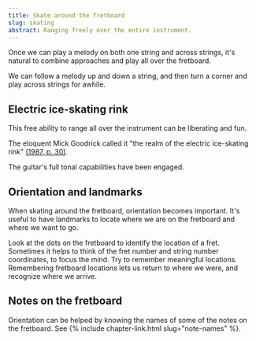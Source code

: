 ```yaml
---
title: Skate around the fretboard
slug: skating
abstract: Ranging freely over the entire instrument. 
---
```


Once we can play a melody on both one string and across strings,
it's natural to combine approaches and play all over the fretboard.

We can follow a melody up and down a string,
and then turn a corner and play across strings for awhile.

## Electric ice-skating rink

This free ability to range all over the instrument can be liberating and fun.

The eloquent Mick Goodrick called it "the realm of the electric ice-skating rink"
[(1987, p. 30)](references.html#goodrick-1987).

The guitar's full tonal capabilities have been engaged.

## Orientation and landmarks

When skating around the fretboard,
orientation becomes important.
It's useful to have landmarks to locate where we are on the fretboard and where we want to go.

Look at the dots on the fretboard to identify the location of a fret.
Sometimes it helps to think of the fret number and string number coordinates,
to focus the mind.
Try to remember meaningful locations.
Remembering fretboard locations
lets us return to where we were,
and recognize where we arrive.

## Notes on the fretboard

Orientation can be helped by knowing the names of some of the notes on the fretboard.
See {% include chapter-link.html slug="note-names" %}.

